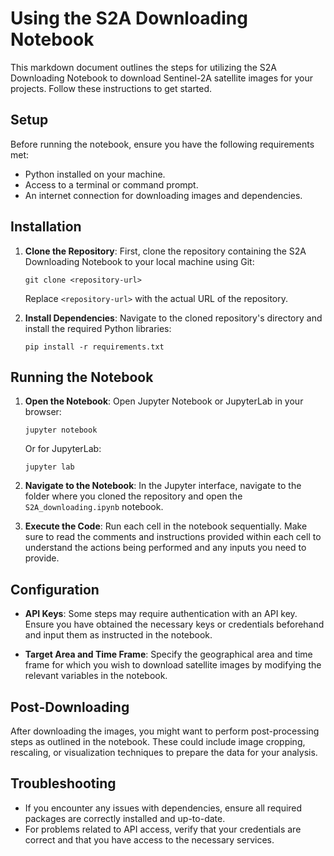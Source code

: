 
# Using the S2A Downloading Notebook

This markdown document outlines the steps for utilizing the S2A Downloading Notebook to download Sentinel-2A satellite images for your projects. Follow these instructions to get started.

## Setup

Before running the notebook, ensure you have the following requirements met:

- Python installed on your machine.
- Access to a terminal or command prompt.
- An internet connection for downloading images and dependencies.

## Installation

1. **Clone the Repository**: First, clone the repository containing the S2A Downloading Notebook to your local machine using Git:
   ```
   git clone <repository-url>
   ```
   Replace `<repository-url>` with the actual URL of the repository.

2. **Install Dependencies**: Navigate to the cloned repository's directory and install the required Python libraries:
   ```
   pip install -r requirements.txt
   ```

## Running the Notebook

1. **Open the Notebook**: Open Jupyter Notebook or JupyterLab in your browser:
   ```
   jupyter notebook
   ```
   Or for JupyterLab:
   ```
   jupyter lab
   ```
   
2. **Navigate to the Notebook**: In the Jupyter interface, navigate to the folder where you cloned the repository and open the `S2A_downloading.ipynb` notebook.

3. **Execute the Code**: Run each cell in the notebook sequentially. Make sure to read the comments and instructions provided within each cell to understand the actions being performed and any inputs you need to provide.

## Configuration

- **API Keys**: Some steps may require authentication with an API key. Ensure you have obtained the necessary keys or credentials beforehand and input them as instructed in the notebook.

- **Target Area and Time Frame**: Specify the geographical area and time frame for which you wish to download satellite images by modifying the relevant variables in the notebook.

## Post-Downloading

After downloading the images, you might want to perform post-processing steps as outlined in the notebook. These could include image cropping, rescaling, or visualization techniques to prepare the data for your analysis.

## Troubleshooting

- If you encounter any issues with dependencies, ensure all required packages are correctly installed and up-to-date.
- For problems related to API access, verify that your credentials are correct and that you have access to the necessary services.